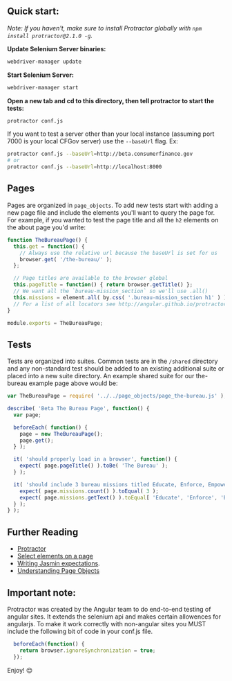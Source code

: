 ## Quick start:

_Note: If you haven't, make sure to install Protractor globally with `npm install protractor@2.1.0 -g`._

__Update Selenium Server binaries:__

```sh
webdriver-manager update
```

__Start Selenium Server:__

```sh
webdriver-manager start
```

__Open a new tab and cd to this directory, then tell protractor to start the tests:__

```sh
protractor conf.js
```

If you want to test a server other than your local instance (assuming port 7000 is your local CFGov server) use the `--baseUrl` flag. Ex:

```sh
protractor conf.js --baseUrl=http://beta.consumerfinance.gov
# or
protractor conf.js --baseUrl=http://localhost:8000
```

## Pages

Pages are organized in `page_objects`. To add new tests start with adding a new page file and include the elements you'll want to query the page for. For example, if you wanted to test the page title and all the `h2` elements on the about page you'd write:

```js
function TheBureauPage() {
  this.get = function() {
    // Always use the relative url because the baseUrl is set for us
    browser.get( '/the-bureau/' );
  };

  // Page titles are available to the browser global
  this.pageTitle = function() { return browser.getTitle() };
  // We want all the `bureau-mission_section` so we'll use .all()
  this.missions = element.all( by.css( '.bureau-mission_section h1' ) );
  // For a list of all locators see http://angular.github.io/protractor/#/api?view=webdriver.By
}

module.exports = TheBureauPage;
```

## Tests

Tests are organized into suites. Common tests are in the `/shared` directory and any non-standard test should be added to an existing additional suite or placed into a new suite directory. An example shared suite for our the-bureau example page above would be:

```js
var TheBureauPage = require( '../../page_objects/page_the-bureau.js' );

describe( 'Beta The Bureau Page', function() {
  var page;

  beforeEach( function() {
    page = new TheBureauPage();
    page.get();
  } );

  it( 'should properly load in a browser', function() {
    expect( page.pageTitle() ).toBe( 'The Bureau' );
  } );

  it( 'should include 3 bureau missions titled Educate, Enforce, Empower', function() {
    expect( page.missions.count() ).toEqual( 3 );
    expect( page.missions.getText() ).toEqual[ 'Educate', 'Enforce', 'Empower' ];
  } );
} );
```

## Further Reading

- [Protractor](http://angular.github.io/protractor/#/)
- [Select elements on a page](http://www.seleniumhq.org/docs/03_webdriver.jsp#locating-ui-elements-webelements)
- [Writing Jasmin expectations](http://jasmine.github.io/2.0/introduction.html#section-Expectations).
- [Understanding Page Objects](http://www.thoughtworks.com/insights/blog/using-page-objects-overcome-protractors-shortcomings)

## Important note:

Protractor was created by the Angular team to do end-to-end testing of angular sites. It extends the selenium api and makes certain allowences for angularjs. To make it work correctly with non-angular sites you MUST include the following bit of code in your conf.js file.

```js
  beforeEach(function() {
    return browser.ignoreSynchronization = true;
  });
```

Enjoy! :relieved:
